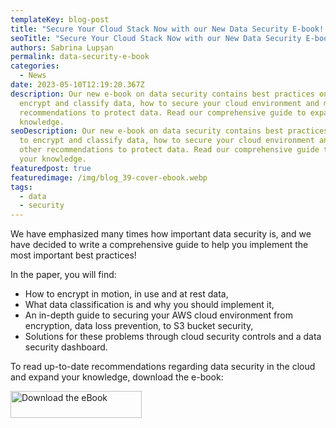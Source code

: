 ```yaml
---
templateKey: blog-post
title: "Secure Your Cloud Stack Now with our New Data Security E-book! "
seoTitle: "Secure Your Cloud Stack Now with our New Data Security E-book! "
authors: Sabrina Lupșan
permalink: data-security-e-book
categories:
  - News
date: 2023-05-10T12:19:20.367Z
description: Our new e-book on data security contains best practices on how to
  encrypt and classify data, how to secure your cloud environment and many other
  recommendations to protect data. Read our comprehensive guide to expand your
  knowledge.
seoDescription: Our new e-book on data security contains best practices on how
  to encrypt and classify data, how to secure your cloud environment and many
  other recommendations to protect data. Read our comprehensive guide to expand
  your knowledge.
featuredpost: true
featuredimage: /img/blog_39-cover-ebook.webp
tags:
  - data
  - security
---
```

We have emphasized many times how important data security is, and we have decided to write a comprehensive guide to help you implement the most important best practices! 

In the paper, you will find: 

* How to encrypt in motion, in use and at rest data, 
* What data classification is and why you should implement it, 
* An in-depth guide to securing your AWS cloud environment from encryption, data loss prevention, to S3 bucket security, 
* Solutions for these problems through cloud security controls and a data security dashboard. 

To read up-to-date recommendations regarding data security in the cloud and expand your knowledge, download the e-book:
<div class="hs-cta-embed hs-cta-simple-placeholder hs-cta-embed-127064433808"
  style="max-width:100%; max-height:100%; width:210px;height:42.390625px">
  <a href="https://cta-service-cms2.hubspot.com/web-interactives/public/v1/track/redirect?encryptedPayload=AVxigLKcdzdjs3ubIU5XI1ozY9QJ9YF2yD%2BsoZJAk2vNcR0qYhDoYVmmHNu5VA5Avb9E7Sr%2BRbNjqakYxt0DJ%2B1qbaeIfqdLwOEW0Tl%2FYSlNPTCQfjQ%3D&webInteractiveContentId=127064433808&portalId=5413427" target="_blank" rel="noopener" crossorigin="anonymous">
    <img alt="Download the eBook" loading="lazy" src="https://no-cache.hubspot.com/cta/default/5413427/interactive-127064433808.png" style="height: 100%; width: 100%; object-fit: fill"
      onerror="this.style.display='none'" />
  </a>
</div
